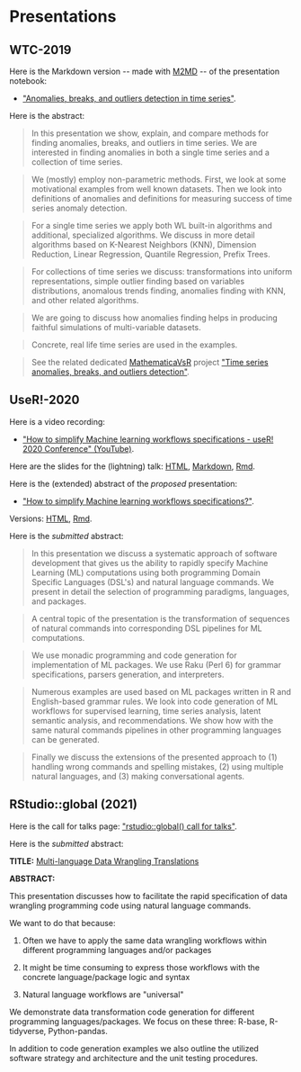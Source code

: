 # Presentations

## WTC-2019

Here is the Markdown version 
-- made with [M2MD](https://github.com/kubaPod/M2MD) -- 
of the presentation notebook:
- ["Anomalies, breaks, and outliers detection in time series"](./WTC-2019/Anomalies-breaks-and-outliers-detection-in-time-series.md).

Here is the abstract:

>In this presentation we show, explain, and compare methods for finding anomalies, breaks, and outliers in time series. 
We are interested in finding anomalies in both a single time series and a collection of time series.

>We (mostly) employ non-parametric methods. First, we look at some motivational examples from well known datasets.
Then we look into definitions of anomalies and definitions for measuring success of time series anomaly detection. 

>For a single time series we apply both WL built-in algorithms and additional, specialized algorithms. 
>We discuss in more detail algorithms based on K-Nearest Neighbors (KNN), Dimension Reduction, Linear Regression, Quantile Regression, Prefix Trees.

>For collections of time series we discuss: transformations into uniform representations, 
>simple outlier finding based on variables distributions, anomalous trends finding, anomalies finding with KNN, and other related algorithms.

>We are going to discuss how anomalies finding helps in producing faithful simulations of multi-variable datasets.

>Concrete, real life time series are used in the examples.

>See the related dedicated 
>[MathematicaVsR](https://github.com/antononcube/MathematicaVsR) 
>project 
>["Time series anomalies, breaks, and outliers detection"](https://github.com/antononcube/MathematicaVsR/tree/master/Projects/TimeSeriesAnomaliesBreaksAndOutliersDetection).

## UseR!-2020

Here is a video recording: 

- ["How to simplify Machine learning workflows specifications - useR! 2020 Conference" (YouTube)](https://youtu.be/QqH6eha73xk).

Here are the slides for the (lightning) talk:
[HTML](https://htmlpreview.github.io/?https://github.com/antononcube/SimplifiedMachineLearningWorkflows-book/blob/master/Presentations/UseR!-2020/How-to-simplify-ML-workflows-specifications-slides.html),
[Markdown](./UseR!-2020/How-to-simplify-ML-workflows-specifications-slides.md),
[Rmd](./UseR!-2020/How-to-simplify-ML-workflows-specifications-slides.Rmd).

Here is the (extended) abstract of the *proposed* presentation:

- ["How to simplify Machine learning workflows specifications?"](https://htmlpreview.github.io/?https://github.com/antononcube/SimplifiedMachineLearningWorkflows-book/blob/master/Presentations/UseR!-2020/How-to-simplify-ML-workflows-specifications.nb.html). 

Versions:
[HTML](https://htmlpreview.github.io/?https://github.com/antononcube/SimplifiedMachineLearningWorkflows-book/blob/master/Presentations/UseR!-2020/How-to-simplify-ML-workflows-specifications.nb.html), 
[Rmd](./UseR!-2020/How-to-simplify-ML-workflows-specifications.Rmd).
 
Here is the *submitted* abstract:

> In this presentation we discuss a systematic approach of software development
that gives us the ability to rapidly specify Machine Learning (ML) computations
using both programming Domain Specific Languages (DSL's) and natural language commands.
We present in detail the selection of programming paradigms, languages, and packages.

>A central topic of the presentation is the transformation of sequences of natural 
commands into corresponding DSL pipelines for ML computations. 

>We use monadic programming and code generation for implementation of ML packages.
We use Raku (Perl 6) for grammar specifications, parsers generation, and interpreters.

>Numerous examples are used based on ML packages written in R
and English-based grammar rules. We look into code generation 
of ML workflows for supervised learning, time series analysis, latent semantic analysis, 
and recommendations. We show how with the same natural commands pipelines in other
programming languages can be generated.

>Finally we discuss the extensions of the presented approach to (1) handling wrong commands and
spelling mistakes, (2) using multiple natural languages, and (3) making conversational agents.

## RStudio::global (2021)

Here is the call for talks page: 
["rstudio::global() call for talks"](https://blog.rstudio.com/2020/07/17/rstudio-global-call-for-talks/).

Here is the *submitted* abstract:

**TITLE:** [Multi-language Data Wrangling Translations](https://github.com/antononcube/SimplifiedMachineLearningWorkflows-book/blob/master/R/RStudio-global-2021/presentation/Multi-language-Data-Wrangling-Translations.md)

**ABSTRACT:**

This presentation discusses how to facilitate the rapid specification of data wrangling programming code using natural language commands.

We want to do that because:

1. Often we have to apply the same data wrangling workflows within different programming languages and/or packages

2. It might be time consuming to express those workflows with the concrete language/package logic and syntax 

3. Natural language workflows are "universal"
  
We demonstrate data transformation code generation for different programming languages/packages.
We focus on these three: R-base, R-tidyverse, Python-pandas.

In addition to code generation examples we also outline the utilized software strategy and architecture and 
the unit testing procedures.
